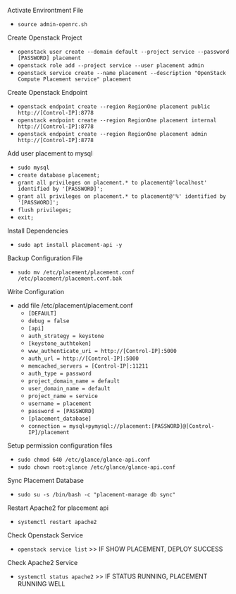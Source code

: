 Activate Environtment File
- `````source admin-openrc.sh`````

Create Openstack Project
- `````openstack user create --domain default --project service --password [PASSWORD] placement`````
- `````openstack role add --project service --user placement admin`````
- `````openstack service create --name placement --description "OpenStack Compute Placement service" placement`````

Create Openstack Endpoint
- `````openstack endpoint create --region RegionOne placement public http://[Control-IP]:8778`````
- `````openstack endpoint create --region RegionOne placement internal http://[Control-IP]:8778`````
- `````openstack endpoint create --region RegionOne placement admin http://[Control-IP]:8778`````
  
Add user placement to mysql
- `````sudo mysql`````
- `````create database placement;`````
- `````grant all privileges on placement.* to placement@'localhost' identified by '[PASSWORD]';`````
- `````grant all privileges on placement.* to placement@'%' identified by '[PASSWORD]';`````
- `````flush privileges;`````
- `````exit;`````
  
Install Dependencies
- `````sudo apt install placement-api -y`````

Backup Configuration File
- `````sudo mv /etc/placement/placement.conf /etc/placement/placement.conf.bak`````
  
Write Configuration
- add file /etc/placement/placement.conf
  - `````[DEFAULT]`````
  - `````debug = false`````
  - `````[api]`````
  - `````auth_strategy = keystone`````
  - `````[keystone_authtoken]`````
  - `````www_authenticate_uri = http://[Control-IP]:5000`````
  - `````auth_url = http://[Control-IP]:5000`````
  - `````memcached_servers = [Control-IP]:11211`````
  - `````auth_type = password`````
  - `````project_domain_name = default`````
  - `````user_domain_name = default`````
  - `````project_name = service`````
  - `````username = placement`````
  - `````password = [PASSWORD]`````
  - `````[placement_database]`````
  - `````connection = mysql+pymysql://placement:[PASSWORD]@[Control-IP]/placement`````

Setup permission configuration files
- `````sudo chmod 640 /etc/glance/glance-api.conf`````
- `````sudo chown root:glance /etc/glance/glance-api.conf`````

Sync Placement Database
- `````sudo su -s /bin/bash -c "placement-manage db sync"`````
  
Restart Apache2 for placement api
- `````systemctl restart apache2`````
  
Check Openstack Service
- `````openstack service list````` >> IF SHOW PLACEMENT, DEPLOY SUCCESS

Check Apache2 Service
- `````systemctl status apache2````` >> IF STATUS RUNNING, PLACEMENT RUNNING WELL
